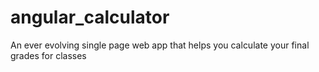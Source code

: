 angular_calculator
==================

An ever evolving single page web app that helps you calculate your final grades for classes
